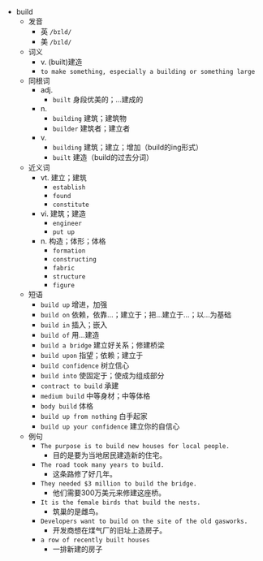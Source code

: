 - build
  - 发音
    - 英 `/bɪld/`
    - 美 `/bɪld/`
  - 词义
    - v. (built)建造
    - `to make something, especially a building or something large`
  - 同根词
    - adj.
      - `built` 身段优美的；…建成的
    - n.
      - `building` 建筑；建筑物
      - `builder` 建筑者；建立者
    - v.
      - `building` 建筑；建立；增加（build的ing形式）
      - `built` 建造（build的过去分词）
  - 近义词
    - vt. 建立；建筑
      - `establish`
      - `found`
      - `constitute`
    - vi. 建筑；建造
      - `engineer`
      - `put up`
    - n. 构造；体形；体格
      - `formation`
      - `constructing`
      - `fabric`
      - `structure`
      - `figure`
  - 短语
    - `build up` 增进，加强 
    - `build on` 依赖，依靠…；建立于；把…建立于…；以…为基础 
    - `build in` 插入；嵌入 
    - `build of` 用…建造 
    - `build a bridge` 建立好关系；修建桥梁 
    - `build upon` 指望；依赖；建立于 
    - `build confidence` 树立信心 
    - `build into` 使固定于；使成为组成部分 
    - `contract to build` 承建 
    - `medium build` 中等身材；中等体格 
    - `body build` 体格 
    - `build up from nothing` 白手起家 
    - `build up your confidence` 建立你的自信心 
  - 例句
    - `The purpose is to build new houses for local people.`
      - 目的是要为当地居民建造新的住宅。
    - `The road took many years to build.`
      - 这条路修了好几年。
    - `They needed $3 million to build the bridge.`
      - 他们需要300万美元来修建这座桥。
    - `It is the female birds that build the nests.`
      - 筑巢的是雌鸟。
    - `Developers want to build on the site of the old gasworks.`
      - 开发商想在煤气厂的旧址上造房子。
    - `a row of recently built houses`
      - 一排新建的房子

